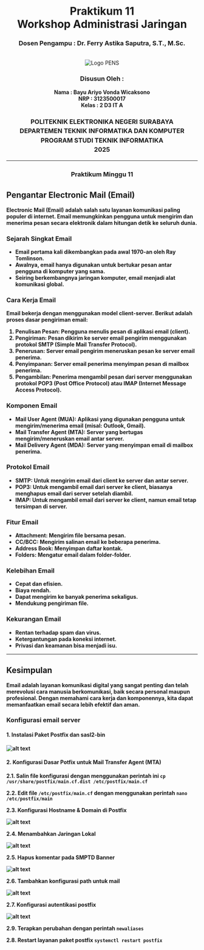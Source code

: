 <div align="center">
  <div align="center">
  <h1 class="text-align: center;font-weight: bold">Praktikum 11 
  <br>Workshop Administrasi Jaringan</h1>
  <h3 class="text-align: center;">Dosen Pengampu : Dr. Ferry Astika Saputra, S.T., M.Sc.</h3>
</div>
<br />
<div align="center">
  <img src="https://upload.wikimedia.org/wikipedia/id/4/44/Logo_PENS.png" alt="Logo PENS">
  <h3 style="text-align: center;">Disusun Oleh : </h3>
  <p style="text-align: center;">
  <strong>Nama : Bayu Ariyo Vonda Wicaksono<strong>
  <br><strong>NRP : 3123500017<strong>
  <br><strong>Kelas : 2 D3 IT A<strong>
  </p>
</div>

<h3 style="text-align: center;line-height: 1.5; text-transform: uppercase">Politeknik Elektronika Negeri Surabaya<br>Departemen Teknik Informatika Dan Komputer<br>Program Studi Teknik Informatika<br>2025</h3>
  <hr>
</div>

<h3 style="text-align: center;line-height: 1.5">Praktikum Minggu 11</h3>


## Pengantar Electronic Mail (Email)

**Electronic Mail (Email)** adalah salah satu layanan komunikasi paling populer di internet. Email memungkinkan pengguna untuk mengirim dan menerima pesan secara elektronik dalam hitungan detik ke seluruh dunia.

### Sejarah Singkat Email

- Email pertama kali dikembangkan pada awal 1970-an oleh Ray Tomlinson.
- Awalnya, email hanya digunakan untuk bertukar pesan antar pengguna di komputer yang sama.
- Seiring berkembangnya jaringan komputer, email menjadi alat komunikasi global.


### Cara Kerja Email

Email bekerja dengan menggunakan model client-server. Berikut adalah proses dasar pengiriman email:

1. **Penulisan Pesan:** Pengguna menulis pesan di aplikasi email (client).
2. **Pengiriman:** Pesan dikirim ke server email pengirim menggunakan protokol SMTP (Simple Mail Transfer Protocol).
3. **Penerusan:** Server email pengirim meneruskan pesan ke server email penerima.
4. **Penyimpanan:** Server email penerima menyimpan pesan di mailbox penerima.
5. **Pengambilan:** Penerima mengambil pesan dari server menggunakan protokol POP3 (Post Office Protocol) atau IMAP (Internet Message Access Protocol).

### Komponen Email

- **Mail User Agent (MUA):** Aplikasi yang digunakan pengguna untuk mengirim/menerima email (misal: Outlook, Gmail).
- **Mail Transfer Agent (MTA):** Server yang bertugas mengirim/meneruskan email antar server.
- **Mail Delivery Agent (MDA):** Server yang menyimpan email di mailbox penerima.


### Protokol Email

- **SMTP:** Untuk mengirim email dari client ke server dan antar server.
- **POP3:** Untuk mengambil email dari server ke client, biasanya menghapus email dari server setelah diambil.
- **IMAP:** Untuk mengambil email dari server ke client, namun email tetap tersimpan di server.


### Fitur Email

- **Attachment:** Mengirim file bersama pesan.
- **CC/BCC:** Mengirim salinan email ke beberapa penerima.
- **Address Book:** Menyimpan daftar kontak.
- **Folders:** Mengatur email dalam folder-folder.


### Kelebihan Email

- Cepat dan efisien.
- Biaya rendah.
- Dapat mengirim ke banyak penerima sekaligus.
- Mendukung pengiriman file.


### Kekurangan Email

- Rentan terhadap spam dan virus.
- Ketergantungan pada koneksi internet.
- Privasi dan keamanan bisa menjadi isu.

---

## Kesimpulan

Email adalah layanan komunikasi digital yang sangat penting dan telah merevolusi cara manusia berkomunikasi, baik secara personal maupun profesional. Dengan memahami cara kerja dan komponennya, kita dapat memanfaatkan email secara lebih efektif dan aman.

### Konfigurasi email server

#### 1. Instalasi Paket Postfix dan sasl2-bin

![alt text](assets/postfix-install.png)

#### 2. Konfigurasi Dasar Potfix untuk Mail Transfer Agent (MTA)

2.1. Salin file konfigurasi dengan menggunakan perintah ini `cp /usr/share/postfix/main.cf.dist /etc/postfix/main.cf`

2.2. Edit file `/etc/postfix/main.cf` dengan menggunakan perintah `nano /etc/postfix/main`

2.3. Konfigurasi Hostname & Domain di Postfix

![alt text](assets/postfix-domain-conf.png)

2.4. Menambahkan Jaringan Lokal

![alt text](assets/postfix-local-network.png)

2.5. Hapus komentar pada SMPTD Banner

![alt text](assets/postfix-smtpd-banner.png)

2.6. Tambahkan konfigurasi path untuk mail 

![alt text](assets/postfix-path.png)

2.7. Konfigurasi autentikasi postfix

![alt text](assets/postfix-auth.png)

2.9. Terapkan perubahan dengan perintah  `newaliases`

2.8. Restart layanan paket postfix `systemctl restart postfix`
  

